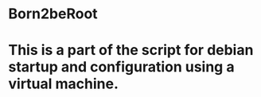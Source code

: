 # Born2beRoot
# This is a part of the script for debian startup and configuration using a virtual machine.
